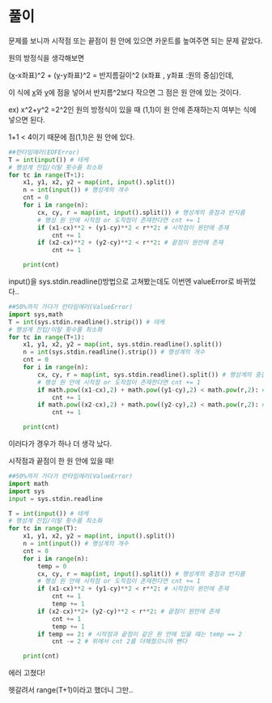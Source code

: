 # 풀이

문제를 보니까 시작점 또는 끝점이 원 안에 있으면 카운트를 높여주면 되는 문제 같았다.

 원의 방정식을 생각해보면

(<u>x</u>-x좌표)^2 + (<u>y</u>-y좌표)^2 = 반지름길이^2 (x좌표 , y좌표 :원의 중심)인데,

이 식에 <u>x</u>와 <u>y</u>에 점을 넣어서 반지름^2보다 작으면 그 점은 원 안에 있는 것이다.

ex) x^2+y^2 =2^2인 원의 방정식이 있을 때 (1,1)이 원 안에 존재하는지 여부는 식에 넣으면 된다.

1+1 < 4이기 때문에 점(1,1)은 원 안에 있다.



```python
##런타임에러(EOFError)
T = int(input()) # 테케
# 행성계 진입/이탈 횟수를 최소화
for tc in range(T+1):
    x1, y1, x2, y2 = map(int, input().split())
    n = int(input()) # 행성계의 개수
    cnt = 0
    for i in range(n):
        cx, cy, r = map(int, input().split()) # 행성계의 중점과 반지름
        # 행성 원 안에 시작점 or 도착점이 존재한다면 cnt += 1
        if (x1-cx)**2 + (y1-cy)**2 < r**2: # 시작점이 원안에 존재
            cnt += 1
        if (x2-cx)**2 + (y2-cy)**2 < r**2: # 끝점이 원안에 존재
            cnt += 1

    print(cnt)
```

input()을 sys.stdin.readline()방법으로 고쳐봤는데도 이번엔 valueError로 바뀌었다..

```python
##50%까지 가다가 런타임에러(ValueError)
import sys,math
T = int(sys.stdin.readline().strip()) # 테케
# 행성계 진입/이탈 횟수를 최소화
for tc in range(T+1):
    x1, y1, x2, y2 = map(int, sys.stdin.readline().split())
    n = int(sys.stdin.readline().strip()) # 행성계의 개수
    cnt = 0
    for i in range(n):
        cx, cy, r = map(int, sys.stdin.readline().split()) # 행성계의 중점과 반지름
        # 행성 원 안에 시작점 or 도착점이 존재한다면 cnt += 1
        if math.pow((x1-cx),2) + math.pow((y1-cy),2) < math.pow(r,2): # 시작점이 원안에 존재
            cnt += 1
        if math.pow((x2-cx),2) + math.pow((y2-cy),2) < math.pow(r,2): # 끝점이 원안에 존재
            cnt += 1

    print(cnt)
```

이러다가 경우가 하나 더 생각 났다.

시작점과 끝점이 한 원 안에 있을 때!

```python
##50%까지 가다가 런타임에러(ValueError)
import math
import sys
input = sys.stdin.readline

T = int(input()) # 테케
# 행성계 진입/이탈 횟수를 최소화
for tc in range(T):
    x1, y1, x2, y2 = map(int, input().split())
    n = int(input()) # 행성계의 개수
    cnt = 0
    for i in range(n):
        temp = 0
        cx, cy, r = map(int, input().split()) # 행성계의 중점과 반지름
        # 행성 원 안에 시작점 or 도착점이 존재한다면 cnt += 1
        if (x1-cx)**2 + (y1-cy)**2 < r**2: # 시작점이 원안에 존재
            cnt += 1
            temp += 1
        if (x2-cx)**2+ (y2-cy)**2 < r**2: # 끝점이 원안에 존재
            cnt += 1
            temp += 1
        if temp == 2: # 시작점과 끝점이 같은 원 안에 있을 때는 temp == 2
            cnt -= 2 # 위에서 cnt 2를 더해줬으니까 뺀다

    print(cnt)
```

에러 고쳤다!

헷갈려서 range(T+1)이라고 했더니 그만..